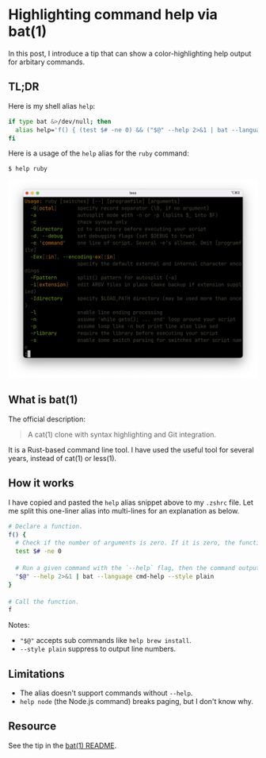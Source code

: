 # Highlighting command help via bat(1)

In this post, I introduce a tip that can show a color-highlighting help output for arbitary commands.

## TL;DR

Here is my shell alias `help`:

```sh
if type bat &>/dev/null; then
  alias help='f() { (test $# -ne 0) && ("$@" --help 2>&1 | bat --language cmd-help --style plain) }; f'
fi
```

Here is a usage of the `help` alias for the `ruby` command:

```console
$ help ruby
```

![Usage of the help alias for the ruby command](../../images/help-alias-for-ruby.png)

## What is bat(1)

The official description:

> A cat(1) clone with syntax highlighting and Git integration.

It is a Rust-based command line tool. I have used the useful tool for several years, instead of cat(1) or less(1).

## How it works

I have copied and pasted the `help` alias snippet above to my `.zshrc` file.
Let me split this one-liner alias into multi-lines for an explanation as below.

```sh
# Declare a function.
f() {
  # Check if the number of arguments is zero. If it is zero, the function exits immeidately.
  test $# -ne 0

  # Run a given command with the `--help` flag, then the command output is passed to bat(1).
  "$@" --help 2>&1 | bat --language cmd-help --style plain
}

# Call the function.
f
```

Notes:

- `"$@"` accepts sub commands like `help brew install`.
- `--style plain` suppress to output line numbers.

## Limitations

- The alias doesn't support commands without `--help`.
- `help node` (the Node.js command) breaks paging, but I don't know why.

## Resource

See the tip in the [bat(1) README](https://github.com/sharkdp/bat#highlighting---help-messages).
